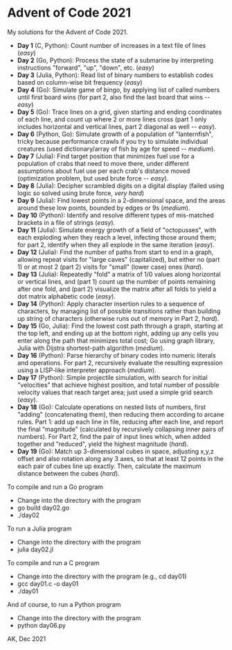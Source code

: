 # Advent of Code 2021

My solutions for the Advent of Code 2021.

* **Day 1** (C, Python): Count number of increases in a text file of lines (*easy*)
* **Day 2** (Go, Python): Process the state of a submarine by interpreting 
    instructions "forward", "up", "down", etc. (*easy*)
* **Day 3** (Julia, Python): Read list of binary numbers to establish 
    codes based on column-wise bit frequency (*easy*)
* **Day 4** (Go): Simulate game of bingo, by applying list of called numbers
    until first board wins (for part 2, also find the last board
    that wins -- *easy*)
* **Day 5** (Go): Trace lines on a grid, given starting and ending 
    coordinates of each line, and count up where 2 or more lines cross 
    (part 1 only includes horizontal and vertical lines, part 2 diagonal 
    as well -- *easy*).
* **Day 6** (Python, Go): Simulate growth of a population of "lanternfish",
    tricky because performance crawls if you try to simulate individual
    creatures (used dictionary/array of fish by age for speed -- *medium*).
* **Day 7** (Julia): Find target position that minimizes fuel use for 
    a population of crabs that need to move there, under different 
    assumptions about fuel use per each crab's distance moved 
    (optimization problem, but used brute force -- *easy*).
* **Day 8** (Julia): Decipher scrambled digits on a digital display 
    (failed using logic so solved using brute force, *very hard*)
* **Day 9** (Julia): Find lowest points in a 2-dimensional space, and the 
    areas around these low points, bounded by edges or 9s (*medium*).
* **Day 10** (Python): Identify and resolve different types of mis-matched
    brackets in a file of strings (*easy*).
* **Day 11** (Julia): Simulate energy growth of a field of "octopusses", with each
    exploding when they reach a level, infecting those around them; for part 2,
    identify when they all explode in the same iteration (*easy*).
* **Day 12** (Julia): Find the number of paths from start to end in a graph, allowing repeat
    visits for "large caves" (capitalized), but either no (part 1) or at
    most 2 (part 2) visits for "small" (lower case) ones (*hard*).
* **Day 13** (Julia): Repeatedly "fold" a matrix of 1/0 values along 
    horizontal or vertical lines, and (part 1) count up the number of 
    points remaining after one fold, and (part 2) visualize the matrix
    after all folds to yield a dot matrix alphabetic code (*easy*).
* **Day 14** (Python): Apply character insertion rules to a sequence of characters,
    by managing list of possible transitions rather than building up string
    of characters (otherwise runs out of memory in Part 2, *hard*).
* **Day 15** (Go, Julia): Find the lowest cost path through a graph, starting
    at the top left, and ending up at the bottom right, adding up any cells 
    you enter along the path that minimizes total cost; Go using graph library,
    Julia with Dijstra shortest-path algorithm (*medium*).
* **Day 16** (Python): Parse hierarchy of binary codes into numeric literals
    and operations. For part 2, recursively evaluate the resulting expression
    using a LISP-like interpreter approach (*medium*).
* **Day 17** (Python): Simple projectile simulation, with search for
    initial "velocities" that achieve highest position, and total
    number of possible velocity values that reach target area; just 
    used a simple grid search (*easy*).
* **Day 18** (Go): Calculate operations on nested lists of numbers, first
    "adding" (concatenating them), then reducing them according
    to arcane rules. Part 1: add up each line in file, reducing
    after each line, and report the final "magnitude" (calculated
    by recursively collapsing inner pairs of numbers). For Part 2,
    find the pair of input lines which, when added together and
    "reduced", yield the highest magnitude (*hard*).
* **Day 19** (Go): Match up 3-dimensional cubes in space, adjusting x,y,z offset and also
    rotation along any 3 axes, so that at least 12 points in the each
    pair of cubes line up exactly. Then, calculate the maximum distance
    between the cubes (*hard*).

To compile and run a Go program
* Change into the directory with the program
* go build day02.go
* ./day02

To run a Julia program
* Change into the directory with the program
* julia day02.jl

To compile and run a C program
* Change into the directory with the program (e.g., cd day01)
* gcc day01.c -o day01
* ./day01

And of course, to run a Python program
* Change into the directory with the program
* python day06.py

AK, Dec 2021
